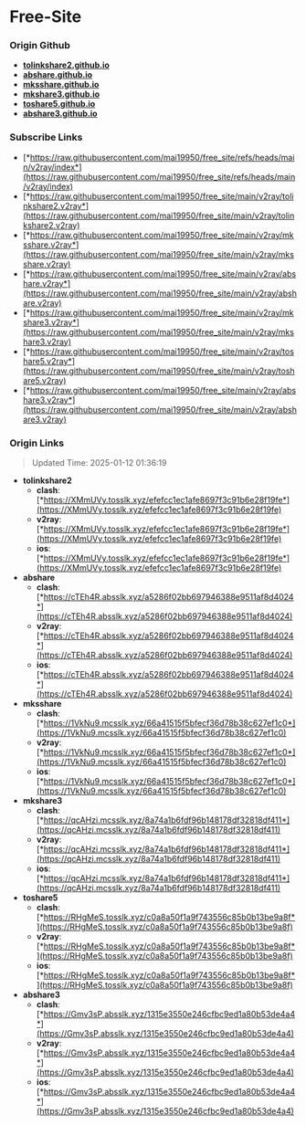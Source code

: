 # Free-Site

### Origin Github

- [**tolinkshare2.github.io**](https://github.com/tolinkshare2/tolinkshare2.github.io)
- [**abshare.github.io**](https://github.com/abshare/abshare.github.io)
- [**mksshare.github.io**](https://github.com/mksshare/mksshare.github.io)
- [**mkshare3.github.io**](https://github.com/mkshare3/mkshare3.github.io)
- [**toshare5.github.io**](https://github.com/toshare5/toshare5.github.io)
- [**abshare3.github.io**](https://github.com/abshare3/abshare3.github.io)

### Subscribe Links

- [*https://raw.githubusercontent.com/mai19950/free_site/refs/heads/main/v2ray/index*](https://raw.githubusercontent.com/mai19950/free_site/refs/heads/main/v2ray/index)
- [*https://raw.githubusercontent.com/mai19950/free_site/main/v2ray/tolinkshare2.v2ray*](https://raw.githubusercontent.com/mai19950/free_site/main/v2ray/tolinkshare2.v2ray)
- [*https://raw.githubusercontent.com/mai19950/free_site/main/v2ray/mksshare.v2ray*](https://raw.githubusercontent.com/mai19950/free_site/main/v2ray/mksshare.v2ray)
- [*https://raw.githubusercontent.com/mai19950/free_site/main/v2ray/abshare.v2ray*](https://raw.githubusercontent.com/mai19950/free_site/main/v2ray/abshare.v2ray)
- [*https://raw.githubusercontent.com/mai19950/free_site/main/v2ray/mkshare3.v2ray*](https://raw.githubusercontent.com/mai19950/free_site/main/v2ray/mkshare3.v2ray)
- [*https://raw.githubusercontent.com/mai19950/free_site/main/v2ray/toshare5.v2ray*](https://raw.githubusercontent.com/mai19950/free_site/main/v2ray/toshare5.v2ray)
- [*https://raw.githubusercontent.com/mai19950/free_site/main/v2ray/abshare3.v2ray*](https://raw.githubusercontent.com/mai19950/free_site/main/v2ray/abshare3.v2ray)

### Origin Links

> Updated Time: 2025-01-12 01:36:19

- **tolinkshare2**
  - **clash**: [*https://XMmUVy.tosslk.xyz/efefcc1ec1afe8697f3c91b6e28f19fe*](https://XMmUVy.tosslk.xyz/efefcc1ec1afe8697f3c91b6e28f19fe)
  - **v2ray**: [*https://XMmUVy.tosslk.xyz/efefcc1ec1afe8697f3c91b6e28f19fe*](https://XMmUVy.tosslk.xyz/efefcc1ec1afe8697f3c91b6e28f19fe)
  - **ios**: [*https://XMmUVy.tosslk.xyz/efefcc1ec1afe8697f3c91b6e28f19fe*](https://XMmUVy.tosslk.xyz/efefcc1ec1afe8697f3c91b6e28f19fe)
- **abshare**
  - **clash**: [*https://cTEh4R.absslk.xyz/a5286f02bb697946388e9511af8d4024*](https://cTEh4R.absslk.xyz/a5286f02bb697946388e9511af8d4024)
  - **v2ray**: [*https://cTEh4R.absslk.xyz/a5286f02bb697946388e9511af8d4024*](https://cTEh4R.absslk.xyz/a5286f02bb697946388e9511af8d4024)
  - **ios**: [*https://cTEh4R.absslk.xyz/a5286f02bb697946388e9511af8d4024*](https://cTEh4R.absslk.xyz/a5286f02bb697946388e9511af8d4024)
- **mksshare**
  - **clash**: [*https://1VkNu9.mcsslk.xyz/66a41515f5bfecf36d78b38c627ef1c0*](https://1VkNu9.mcsslk.xyz/66a41515f5bfecf36d78b38c627ef1c0)
  - **v2ray**: [*https://1VkNu9.mcsslk.xyz/66a41515f5bfecf36d78b38c627ef1c0*](https://1VkNu9.mcsslk.xyz/66a41515f5bfecf36d78b38c627ef1c0)
  - **ios**: [*https://1VkNu9.mcsslk.xyz/66a41515f5bfecf36d78b38c627ef1c0*](https://1VkNu9.mcsslk.xyz/66a41515f5bfecf36d78b38c627ef1c0)
- **mkshare3**
  - **clash**: [*https://qcAHzi.mcsslk.xyz/8a74a1b6fdf96b148178df32818df411*](https://qcAHzi.mcsslk.xyz/8a74a1b6fdf96b148178df32818df411)
  - **v2ray**: [*https://qcAHzi.mcsslk.xyz/8a74a1b6fdf96b148178df32818df411*](https://qcAHzi.mcsslk.xyz/8a74a1b6fdf96b148178df32818df411)
  - **ios**: [*https://qcAHzi.mcsslk.xyz/8a74a1b6fdf96b148178df32818df411*](https://qcAHzi.mcsslk.xyz/8a74a1b6fdf96b148178df32818df411)
- **toshare5**
  - **clash**: [*https://RHgMeS.tosslk.xyz/c0a8a50f1a9f743556c85b0b13be9a8f*](https://RHgMeS.tosslk.xyz/c0a8a50f1a9f743556c85b0b13be9a8f)
  - **v2ray**: [*https://RHgMeS.tosslk.xyz/c0a8a50f1a9f743556c85b0b13be9a8f*](https://RHgMeS.tosslk.xyz/c0a8a50f1a9f743556c85b0b13be9a8f)
  - **ios**: [*https://RHgMeS.tosslk.xyz/c0a8a50f1a9f743556c85b0b13be9a8f*](https://RHgMeS.tosslk.xyz/c0a8a50f1a9f743556c85b0b13be9a8f)
- **abshare3**
  - **clash**: [*https://Gmv3sP.absslk.xyz/1315e3550e246cfbc9ed1a80b53de4a4*](https://Gmv3sP.absslk.xyz/1315e3550e246cfbc9ed1a80b53de4a4)
  - **v2ray**: [*https://Gmv3sP.absslk.xyz/1315e3550e246cfbc9ed1a80b53de4a4*](https://Gmv3sP.absslk.xyz/1315e3550e246cfbc9ed1a80b53de4a4)
  - **ios**: [*https://Gmv3sP.absslk.xyz/1315e3550e246cfbc9ed1a80b53de4a4*](https://Gmv3sP.absslk.xyz/1315e3550e246cfbc9ed1a80b53de4a4)
